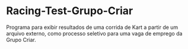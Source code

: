 # Racing-Test-Grupo-Criar

Programa para exibir resultados de uma corrida de Kart a partir de um arquivo externo, como processo seletivo para uma vaga de emprego da Grupo Criar.